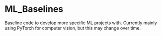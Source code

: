 # ML_Baselines
Baseline code to develop more specific ML projects with.  Currently mainly using PyTorch for computer vision, but this may change over time.
